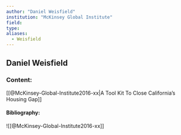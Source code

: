 ```yaml
---
author: "Daniel Weisfield"
institution: "McKinsey Global Institute"
field:
type:
aliases:
  - Weisfield
---
```


## Daniel Weisfield

### Content:
[[@McKinsey-Global-Institute2016-xx|A Tool Kit To Close California’s Housing Gap]]

#### Bibliography:

![[@McKinsey-Global-Institute2016-xx]]